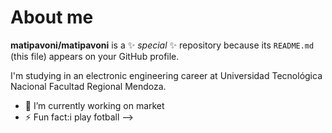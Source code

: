 # About me

**matipavoni/matipavoni** is a ✨ _special_ ✨ repository because its `README.md` (this file) appears on your GitHub profile.

I'm studying in an electronic engineering career at Universidad Tecnológica Nacional Facultad Regional Mendoza.
- 🔭 I’m currently working on market
- ⚡ Fun fact:i play fotball 
-->
